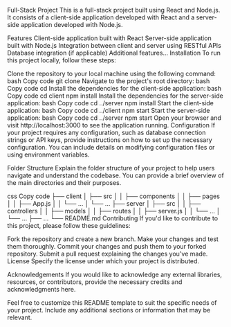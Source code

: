 Full-Stack Project
This is a full-stack project built using React and Node.js. It consists of a client-side application developed with React and a server-side application developed with Node.js.

Features
Client-side application built with React
Server-side application built with Node.js
Integration between client and server using RESTful APIs
Database integration (if applicable)
Additional features...
Installation
To run this project locally, follow these steps:

Clone the repository to your local machine using the following command:
bash
Copy code
git clone <repository-url>
Navigate to the project's root directory:
bash
Copy code
cd <project-directory>
Install the dependencies for the client-side application:
bash
Copy code
cd client
npm install
Install the dependencies for the server-side application:
bash
Copy code
cd ../server
npm install
Start the client-side application:
bash
Copy code
cd ../client
npm start
Start the server-side application:
bash
Copy code
cd ../server
npm start
Open your browser and visit http://localhost:3000 to see the application running.
Configuration
If your project requires any configuration, such as database connection strings or API keys, provide instructions on how to set up the necessary configuration. You can include details on modifying configuration files or using environment variables.

Folder Structure
Explain the folder structure of your project to help users navigate and understand the codebase. You can provide a brief overview of the main directories and their purposes.

css
Copy code
├── client
│   ├── src
│   │   ├── components
│   │   ├── pages
│   │   ├── App.js
│   │   └── ...
│   └── ...
├── server
│   ├── src
│   │   ├── controllers
│   │   ├── models
│   │   ├── routes
│   │   ├── server.js
│   │   └── ...
│   └── ...
├── ...
└── README.md
Contributing
If you'd like to contribute to this project, please follow these guidelines:

Fork the repository and create a new branch.
Make your changes and test them thoroughly.
Commit your changes and push them to your forked repository.
Submit a pull request explaining the changes you've made.
License
Specify the license under which your project is distributed.

Acknowledgements
If you would like to acknowledge any external libraries, resources, or contributors, provide the necessary credits and acknowledgments here.

Feel free to customize this README template to suit the specific needs of your project. Include any additional sections or information that may be relevant.
